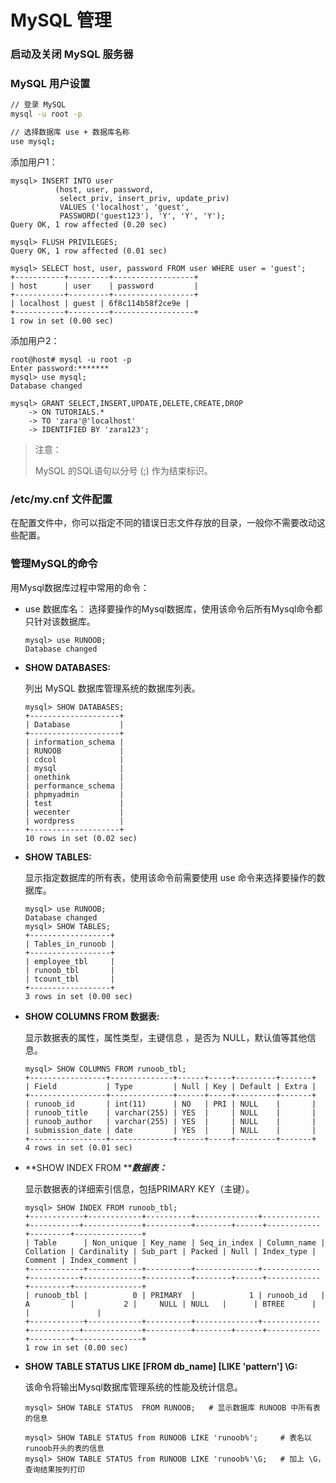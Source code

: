 # MySQL 管理

### 启动及关闭 MySQL 服务器

### MySQL 用户设置

```bash
// 登录 MySQL
mysql -u root -p

// 选择数据库 use + 数据库名称
use mysql;
```

添加用户1：

```
mysql> INSERT INTO user 
          (host, user, password, 
           select_priv, insert_priv, update_priv) 
           VALUES ('localhost', 'guest', 
           PASSWORD('guest123'), 'Y', 'Y', 'Y');
Query OK, 1 row affected (0.20 sec)

mysql> FLUSH PRIVILEGES;
Query OK, 1 row affected (0.01 sec)

mysql> SELECT host, user, password FROM user WHERE user = 'guest';
+-----------+---------+------------------+
| host      | user    | password         |
+-----------+---------+------------------+
| localhost | guest | 6f8c114b58f2ce9e |
+-----------+---------+------------------+
1 row in set (0.00 sec)
```

添加用户2：

```
root@host# mysql -u root -p
Enter password:*******
mysql> use mysql;
Database changed

mysql> GRANT SELECT,INSERT,UPDATE,DELETE,CREATE,DROP
    -> ON TUTORIALS.*
    -> TO 'zara'@'localhost'
    -> IDENTIFIED BY 'zara123';
```

> 注意：
>
> MySQL 的SQL语句以分号 \(;\) 作为结束标识。

### /etc/my.cnf 文件配置

在配置文件中，你可以指定不同的错误日志文件存放的目录，一般你不需要改动这些配置。

### 管理MySQL的命令

用Mysql数据库过程中常用的命令：

* use 数据库名：
  选择要操作的Mysql数据库，使用该命令后所有Mysql命令都只针对该数据库。

  ```
  mysql> use RUNOOB;
  Database changed
  ```

* **SHOW DATABASES:**

  列出 MySQL 数据库管理系统的数据库列表。

  ```
  mysql> SHOW DATABASES;
  +--------------------+
  | Database           |
  +--------------------+
  | information_schema |
  | RUNOOB             |
  | cdcol              |
  | mysql              |
  | onethink           |
  | performance_schema |
  | phpmyadmin         |
  | test               |
  | wecenter           |
  | wordpress          |
  +--------------------+
  10 rows in set (0.02 sec)
  ```

* **SHOW TABLES:**

  显示指定数据库的所有表，使用该命令前需要使用 use 命令来选择要操作的数据库。

  ```
  mysql> use RUNOOB;
  Database changed
  mysql> SHOW TABLES;
  +------------------+
  | Tables_in_runoob |
  +------------------+
  | employee_tbl     |
  | runoob_tbl       |
  | tcount_tbl       |
  +------------------+
  3 rows in set (0.00 sec)
  ```

* **SHOW COLUMNS FROM 数据表:**

  显示数据表的属性，属性类型，主键信息 ，是否为 NULL，默认值等其他信息。

  ```
  mysql> SHOW COLUMNS FROM runoob_tbl;
  +-----------------+--------------+------+-----+---------+-------+
  | Field           | Type         | Null | Key | Default | Extra |
  +-----------------+--------------+------+-----+---------+-------+
  | runoob_id       | int(11)      | NO   | PRI | NULL    |       |
  | runoob_title    | varchar(255) | YES  |     | NULL    |       |
  | runoob_author   | varchar(255) | YES  |     | NULL    |       |
  | submission_date | date         | YES  |     | NULL    |       |
  +-----------------+--------------+------+-----+---------+-------+
  4 rows in set (0.01 sec)
  ```

* **SHOW INDEX FROM **_**数据表：**_

  显示数据表的详细索引信息，包括PRIMARY KEY（主键）。

  ```
  mysql> SHOW INDEX FROM runoob_tbl;
  +------------+------------+----------+--------------+-------------+-----------+-------------+----------+--------+------+------------+---------+---------------+
  | Table      | Non_unique | Key_name | Seq_in_index | Column_name | Collation | Cardinality | Sub_part | Packed | Null | Index_type | Comment | Index_comment |
  +------------+------------+----------+--------------+-------------+-----------+-------------+----------+--------+------+------------+---------+---------------+
  | runoob_tbl |          0 | PRIMARY  |            1 | runoob_id   | A         |           2 |     NULL | NULL   |      | BTREE      |         |               |
  +------------+------------+----------+--------------+-------------+-----------+-------------+----------+--------+------+------------+---------+---------------+
  1 row in set (0.00 sec)
  ```

* **SHOW TABLE STATUS LIKE \[FROM db\_name\] \[LIKE 'pattern'\] \G:**

  该命令将输出Mysql数据库管理系统的性能及统计信息。

  ```
  mysql> SHOW TABLE STATUS  FROM RUNOOB;   # 显示数据库 RUNOOB 中所有表的信息

  mysql> SHOW TABLE STATUS from RUNOOB LIKE 'runoob%';     # 表名以runoob开头的表的信息
  mysql> SHOW TABLE STATUS from RUNOOB LIKE 'runoob%'\G;   # 加上 \G，查询结果按列打印
  ```




